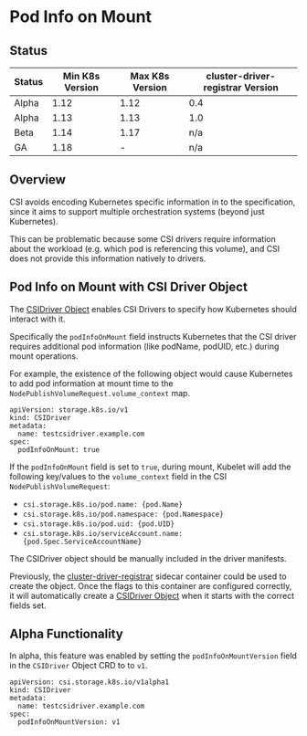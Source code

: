 # Pod Info on Mount

## Status

| Status | Min K8s Version | Max K8s Version | cluster-driver-registrar Version |
| ------ | --------------- | --------------- | -------------------------------- |
| Alpha  | 1.12            | 1.12            | 0.4                              |
| Alpha  | 1.13            | 1.13            | 1.0                              |
| Beta   | 1.14            | 1.17            | n/a                              |
| GA     | 1.18            | -               | n/a                              |

## Overview

CSI avoids encoding Kubernetes specific information in to the specification, since it aims to support multiple orchestration systems (beyond just Kubernetes).

This can be problematic because some CSI drivers require information about the workload (e.g. which pod is referencing this volume), and CSI does not provide this information natively to drivers.

## Pod Info on Mount with CSI Driver Object

The [CSIDriver Object](csi-driver-object.md) enables CSI Drivers to specify how Kubernetes should interact with it.

Specifically the `podInfoOnMount` field instructs Kubernetes that the CSI driver requires additional pod information (like podName, podUID, etc.) during mount operations.

For example, the existence of the following object would cause Kubernetes to add pod information at mount time to the `NodePublishVolumeRequest.volume_context` map.

```shell
apiVersion: storage.k8s.io/v1
kind: CSIDriver
metadata:
  name: testcsidriver.example.com
spec:
  podInfoOnMount: true
```

If the `podInfoOnMount` field is set to `true`, during mount, Kubelet will add the following key/values to the `volume_context` field in the CSI `NodePublishVolumeRequest`:

* `csi.storage.k8s.io/pod.name: {pod.Name}`
* `csi.storage.k8s.io/pod.namespace: {pod.Namespace}`
* `csi.storage.k8s.io/pod.uid: {pod.UID}`
* `csi.storage.k8s.io/serviceAccount.name: {pod.Spec.ServiceAccountName}`

The CSIDriver object should be manually included in the driver manifests.

Previously, the [cluster-driver-registrar](cluster-driver-registrar.md) sidecar container could be used to create the object. Once the flags to this container are configured correctly, it will automatically create a [CSIDriver Object](csi-driver-object.md) when it starts with the correct fields set.

## Alpha Functionality

In alpha, this feature was enabled by setting the `podInfoOnMountVersion` field in the `CSIDriver` Object CRD to to `v1`.

```shell
apiVersion: csi.storage.k8s.io/v1alpha1
kind: CSIDriver
metadata:
  name: testcsidriver.example.com
spec:
  podInfoOnMountVersion: v1
```
